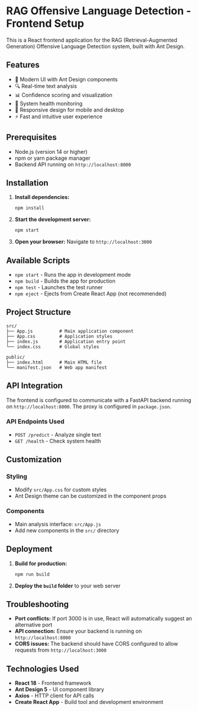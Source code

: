 # RAG Offensive Language Detection - Frontend Setup

This is a React frontend application for the RAG (Retrieval-Augmented Generation) Offensive Language Detection system, built with Ant Design.

## Features

- 🎨 Modern UI with Ant Design components
- 🔍 Real-time text analysis
- 📊 Confidence scoring and visualization
- 🏥 System health monitoring
- 📱 Responsive design for mobile and desktop
- ⚡ Fast and intuitive user experience

## Prerequisites

- Node.js (version 14 or higher)
- npm or yarn package manager
- Backend API running on `http://localhost:8000`

## Installation

1. **Install dependencies:**
   ```bash
   npm install
   ```

2. **Start the development server:**
   ```bash
   npm start
   ```

3. **Open your browser:**
   Navigate to `http://localhost:3000`

## Available Scripts

- `npm start` - Runs the app in development mode
- `npm build` - Builds the app for production
- `npm test` - Launches the test runner
- `npm eject` - Ejects from Create React App (not recommended)

## Project Structure

```
src/
├── App.js          # Main application component
├── App.css         # Application styles
├── index.js        # Application entry point
└── index.css       # Global styles

public/
├── index.html      # Main HTML file
└── manifest.json   # Web app manifest
```

## API Integration

The frontend is configured to communicate with a FastAPI backend running on `http://localhost:8000`. The proxy is configured in `package.json`.

### API Endpoints Used

- `POST /predict` - Analyze single text
- `GET /health` - Check system health

## Customization

### Styling
- Modify `src/App.css` for custom styles
- Ant Design theme can be customized in the component props

### Components
- Main analysis interface: `src/App.js`
- Add new components in the `src/` directory

## Deployment

1. **Build for production:**
   ```bash
   npm run build
   ```

2. **Deploy the `build` folder** to your web server

## Troubleshooting

- **Port conflicts:** If port 3000 is in use, React will automatically suggest an alternative port
- **API connection:** Ensure your backend is running on `http://localhost:8000`
- **CORS issues:** The backend should have CORS configured to allow requests from `http://localhost:3000`

## Technologies Used

- **React 18** - Frontend framework
- **Ant Design 5** - UI component library
- **Axios** - HTTP client for API calls
- **Create React App** - Build tool and development environment 